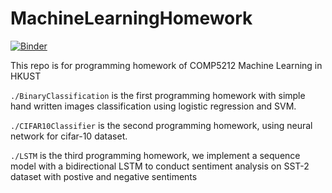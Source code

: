 # MachineLearningHomework

[![Binder](https://mybinder.org/badge_logo.svg)](https://mybinder.org/v2/gh/Farrrrland/MachineLearningHomework/HEAD)

This repo is for programming homework of COMP5212 Machine Learning in HKUST

`./BinaryClassification` is the first programming homework with simple hand written images classification using logistic regression and SVM.

`./CIFAR10Classifier` is the second programming homework, using neural network for cifar-10 dataset.

`./LSTM` is the third programming homework, we  implement a sequence model with a bidirectional LSTM to conduct sentiment analysis on SST-2 dataset with postive and negative sentiments
